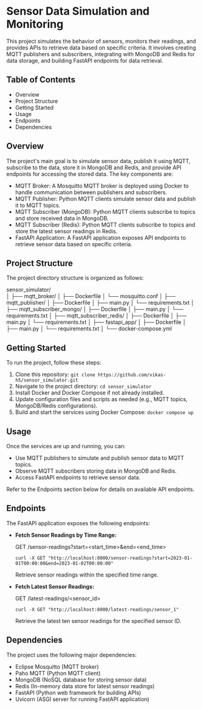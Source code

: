 # Sensor Data Simulation and Monitoring

This project simulates the behavior of sensors, monitors their readings, and provides APIs to retrieve data based on specific criteria. It involves creating MQTT publishers and subscribers, integrating with MongoDB and Redis for data storage, and building FastAPI endpoints for data retrieval.

## Table of Contents

* Overview
* Project Structure
* Getting Started
* Usage
* Endpoints
* Dependencies

## Overview

The project's main goal is to simulate sensor data, publish it using MQTT, subscribe to the data, store it in MongoDB and Redis, and provide API endpoints for accessing the stored data. The key components are:

* MQTT Broker: A Mosquitto MQTT broker is deployed using Docker to handle communication between publishers and subscribers.
* MQTT Publisher: Python MQTT clients simulate sensor data and publish it to MQTT topics.
* MQTT Subscriber (MongoDB): Python MQTT clients subscribe to topics and store received data in MongoDB.
* MQTT Subscriber (Redis): Python MQTT clients subscribe to topics and store the latest sensor readings in Redis.
* FastAPI Application: A FastAPI application exposes API endpoints to retrieve sensor data based on specific criteria.

## Project Structure

The project directory structure is organized as follows:

sensor_simulator/\
│
├── mqtt_broker/
│   ├── Dockerfile
│   └── mosquitto.conf
│
├── mqtt_publisher/
│   ├── Dockerfile
│   ├── main.py
│   └── requirements.txt
│
├── mqtt_subscriber_mongo/
│   ├── Dockerfile
│   ├── main.py
│   └── requirements.txt
│
├── mqtt_subscriber_redis/
│   ├── Dockerfile
│   ├── main.py
│   └── requirements.txt
│
├── fastapi_app/
│   ├── Dockerfile
│   ├── main.py
│   └── requirements.txt
│
└── docker-compose.yml

## Getting Started

To run the project, follow these steps:

1. Clone this repository: `git clone https://github.com/vikas-h5/sensor_simulator.git`
2. Navigate to the project directory: `cd sensor_simulator`
3. Install Docker and Docker Compose if not already installed.
4. Update configuration files and scripts as needed (e.g., MQTT topics, MongoDB/Redis configurations).
5. Build and start the services using Docker Compose: `docker compose up`

## Usage

Once the services are up and running, you can:

* Use MQTT publishers to simulate and publish sensor data to MQTT topics.
* Observe MQTT subscribers storing data in MongoDB and Redis.
* Access FastAPI endpoints to retrieve sensor data.

Refer to the Endpoints section below for details on available API endpoints.

## Endpoints

The FastAPI application exposes the following endpoints:

* **Fetch Sensor Readings by Time Range:**

  GET /sensor-readings?start=<start_time>&end=<end_time>

  ```
  curl -X GET "http://localhost:8000/sensor-readings?start=2023-01-01T00:00:00&end=2023-01-02T00:00:00"
  ```

  Retrieve sensor readings within the specified time range.
* **Fetch Latest Sensor Readings:**

  GET /latest-readings/<sensor_id>

  ```
  curl -X GET "http://localhost:8000/latest-readings/sensor_1"
  ```

  Retrieve the latest ten sensor readings for the specified sensor ID.

## Dependencies

The project uses the following major dependencies:

* Eclipse Mosquitto (MQTT broker)
* Paho MQTT (Python MQTT client)
* MongoDB (NoSQL database for storing sensor data)
* Redis (In-memory data store for latest sensor readings)
* FastAPI (Python web framework for building APIs)
* Uvicorn (ASGI server for running FastAPI application)
